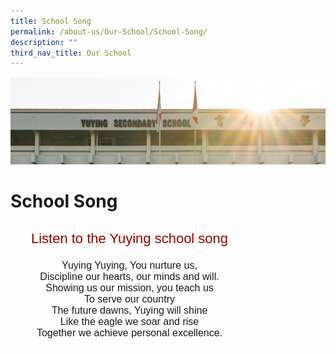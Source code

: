 ```yaml
---
title: School Song
permalink: /about-us/Our-School/School-Song/
description: ""
third_nav_title: Our School
---
```

![](/images/AboutUs.jpg)

School Song
===========

<style type="text/css">
.tg  {border-collapse:collapse;border-spacing:0;}
.tg td{border-color:black;border-style:solid;border-width:1px;font-family:Arial, sans-serif;font-size:14px;
  overflow:hidden;padding:10px 5px;word-break:normal;}
.tg th{border-color:black;border-style:solid;border-width:1px;font-family:Arial, sans-serif;font-size:14px;
  font-weight:normal;overflow:hidden;padding:10px 5px;word-break:normal;}
.tg .tg-d2d2{border-color:#ffffff;font-size:16px;text-align:center;vertical-align:top}
.tg .tg-o5od{border-color:#ffffff;color:#9a0000;font-size:22px;text-align:center;vertical-align:top}
</style>
<table class="tg" style="undefined;table-layout: fixed; width: 381px">
<colgroup>
<col style="width: 381px">
</colgroup>
<thead>
  <tr>
    <th class="tg-o5od">Listen to the Yuying school song</th>
  </tr>
</thead>
<tbody>
  <tr>
    <td class="tg-d2d2">Yuying Yuying, You nurture us,<br><span style="font-weight:400;font-style:normal;text-decoration:none">Discipline our hearts, our minds and will.</span><br><span style="font-weight:400;font-style:normal;text-decoration:none">Showing us our mission, you teach us</span><br><span style="font-weight:400;font-style:normal;text-decoration:none">To serve our country</span><br><span style="font-weight:400;font-style:normal;text-decoration:none">The future dawns, Yuying will shine</span><br><span style="font-weight:400;font-style:normal;text-decoration:none">Like the eagle we soar and rise</span><br><span style="font-weight:400;font-style:normal;text-decoration:none">Together we achieve personal excellence.</span></td>
  </tr>
</tbody>
</table>